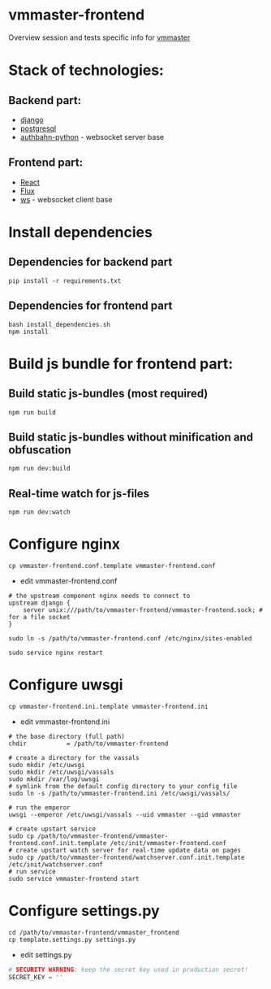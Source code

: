 vmmaster-frontend
=================
Overview session and tests specific info for [vmmaster](https://github.com/2gis/vmmaster)

# Stack of technologies:
## Backend part:
+ [django](https://www.djangoproject.com/)
+ [postgresql](http://www.postgresql.org/)
+ [authbahn-python](https://github.com/crossbario/autobahn-python/) - websocket server base

## Frontend part:
+ [React](https://facebook.github.io/react/)
+ [Flux](https://facebook.github.io/flux/)
+ [ws](https://github.com/websockets/ws) - websocket client base


# Install dependencies
## Dependencies for backend part
```
pip install -r requirements.txt
```

## Dependencies for frontend part 
```
bash install_dependencies.sh
npm install
```

# Build js bundle for frontend part:
## Build static js-bundles (most required)
```
npm run build
```

## Build static js-bundles without minification and obfuscation
```
npm run dev:build
```

## Real-time watch for js-files
```
npm run dev:watch
```

# Configure nginx

```
cp vmmaster-frontend.conf.template vmmaster-frontend.conf
```
+ edit vmmaster-frontend.conf
```
# the upstream component nginx needs to connect to
upstream django {
    server unix:///path/to/vmmaster-frontend/vmmaster-frontend.sock; # for a file socket
}
```
```
sudo ln -s /path/to/vmmaster-frontend.conf /etc/nginx/sites-enabled
```
```
sudo service nginx restart
```


# Configure uwsgi

```
cp vmmaster-frontend.ini.template vmmaster-frontend.ini
```
+ edit vmmaster-frontend.ini
```
# the base directory (full path)
chdir           = /path/to/vmmaster-frontend
```
```
# create a directory for the vassals
sudo mkdir /etc/uwsgi
sudo mkdir /etc/uwsgi/vassals
sudo mkdir /var/log/uwsgi
# symlink from the default config directory to your config file
sudo ln -s /path/to/vmmaster-frontend.ini /etc/uwsgi/vassals/
```
```
# run the emperor
uwsgi --emperor /etc/uwsgi/vassals --uid vmmaster --gid vmmaster
```
```
# create upstart service
sudo cp /path/to/vmmaster-frontend/vmmaster-frontend.conf.init.template /etc/init/vmmaster-frontend.conf
# create upstart watch server for real-time update data on pages
sudo cp /path/to/vmmaster-frontend/watchserver.conf.init.template /etc/init/watchserver.conf
# run service
sudo service vmmaster-frontend start
```

# Configure settings.py
```
cd /path/to/vmmaster-frontend/vmmaster_frontend
cp template.settings.py settings.py
```
+ edit settings.py
```python
# SECURITY WARNING: keep the secret key used in production secret!
SECRET_KEY = ''
```
